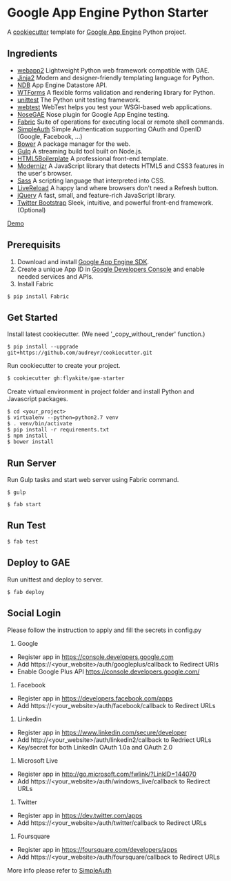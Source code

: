 Google App Engine Python Starter
================================

A [cookiecutter](https://github.com/audreyr/cookiecutter) template for [Google App Engine](https://cloud.google.com/appengine/) Python project.


Ingredients
-----------
+ [webapp2](http://webapp-improved.appspot.com/) Lightweight Python web framework compatible with GAE.
+ [Jinja2](http://jinja.pocoo.org/docs/) Modern and designer-friendly templating language for Python.
+ [NDB](http://developers.google.com/appengine/docs/python/ndb/) App Engine Datastore API.
+ [WTForms](http://wtforms.simplecodes.com/) A flexible forms validation and rendering library for Python.
+ [unittest](http://docs.python.org/library/unittest.html) The Python unit testing framework.
+ [webtest](http://webtest.pythonpaste.org/en/latest/index.html) WebTest helps you test your WSGI-based web applications.
+ [NoseGAE](https://github.com/Trii/NoseGAE) Nose plugin for Google App Engine testing.
+ [Fabric](http://www.fabfile.org) Suite of operations for executing local or remote shell commands.
+ [SimpleAuth](https://github.com/crhym3/simpleauth) Simple Authentication supporting OAuth and OpenID (Google, Facebook, ...)
+ [Bower](http://bower.io) A package manager for the web.
+ [Gulp](http://gulpjs.com) A streaming build tool built on Node.js.
+ [HTML5Boilerplate](http://html5boilerplate.com/) A professional front-end template.
+ [Modernizr](http://modernizr.com) A JavaScript library that detects HTML5 and CSS3 features in the user's browser.
+ [Sass](http://sass-lang.com) A scripting language that interpreted into CSS.
+ [LiveReload](https://chrome.google.com/webstore/detail/livereload/jnihajbhpnppcggbcgedagnkighmdlei) A happy land where browsers don't need a Refresh button.
+ [jQuery](http://jquery.com) A fast, small, and feature-rich JavaScript library.
+ [Twitter Bootstrap](http://twitter.github.com/bootstrap/) Sleek, intuitive, and powerful front-end framework. (Optional)

[Demo](https://gae-starter2.appspot.com)


Prerequisits
------------

1. Download and install [Google App Engine SDK](http://code.google.com/appengine/downloads.html#Google_App_Engine_SDK_for_Python).
1. Create a unique App ID in [Google Developers Console](https://console.developers.google.com/) and enable needed services and APIs.
1. Install Fabric
```
$ pip install Fabric
```

Get Started
-----------
Install latest cookiecutter. (We need '_copy_without_render' function.)
``` 
$ pip install --upgrade git+https://github.com/audreyr/cookiecutter.git
```

Run cookiecutter to create your project.
```a
$ cookiecutter gh:flyakite/gae-starter
```

Create virtual environment in project folder and install Python and Javascript packages.
```	 
$ cd <your_project>
$ virtualenv --python=python2.7 venv
$ . venv/bin/activate
$ pip install -r requirements.txt
$ npm install
$ bower install
```

Run Server
----------

Run Gulp tasks and start web server using Fabric command.
```	    
$ gulp
```
```	
$ fab start
```

Run Test
--------

```
$ fab test
```

Deploy to GAE
-------------

Run unittest and deploy to server.
```	
$ fab deploy
```

Social Login
------------

Please follow the instruction to apply and fill the secrets in config.py

1. Google
 * Register app in https://console.developers.google.com
 * Add https://<your_website>/auth/googleplus/callback to Redirect URIs
 * Enable Google Plus API https://console.developers.google.com/

1. Facebook
 * Register app in https://developers.facebook.com/apps
 * Add https://<your_website>/auth/facebook/callback to Redirect URLs

1. Linkedin
 * Register app in https://www.linkedin.com/secure/developer
 * Add http://<your_website>/auth/linkedin2/callback to Redriect URLs
 * Key/secret for both LinkedIn OAuth 1.0a and OAuth 2.0

1. Microsoft Live
 * Register app in http://go.microsoft.com/fwlink/?LinkID=144070
 * Add https://<your_website>/auth/windows_live/callback to Redirect URLs

1. Twitter
 * Register app in https://dev.twitter.com/apps
 * Add https://<your_website>/auth/twitter/callback to Redirect URLs

1. Foursquare
 * Register app in https://foursquare.com/developers/apps
 * Add https://<your_website>/auth/foursquare/callback to Redirect URLs
     
More info please refer to [SimpleAuth](https://github.com/crhym3/simpleauth)

